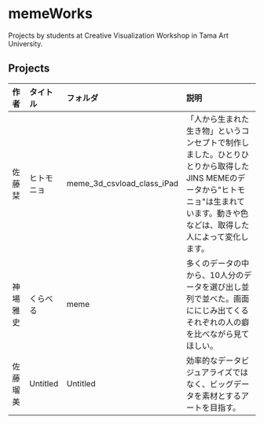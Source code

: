 # memeWorks
Projects by students at Creative Visualization Workshop in Tama Art University.

## Projects
|作者|タイトル|フォルダ|説明|
|:---|:---|:---|:---|
|佐藤栞|ヒトモニョ|meme_3d_csvload_class_iPad|「人から生まれた生き物」というコンセプトで制作しました。ひとりひとりから取得したJINS MEMEのデータから"ヒトモニョ"は生まれています。動きや色などは、取得した人によって変化します。|
|神場雅史|くらべる|meme|多くのデータの中から、10人分のデータを選び出し並列で並べた。画面ににじみ出てくるそれぞれの人の癖を比べながら見てほしい。|
|佐藤瑠美|Untitled|Untitled|効率的なデータビジュアライズではなく、ビッグデータを素材とするアートを目指す。|
